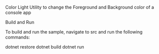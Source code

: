Color
Light Utility to change the Foreground and Background color of a console app

Build and Run

To build and run the sample, navigate to src and run the following commands:

dotnet restore
dotnet build
dotnet run